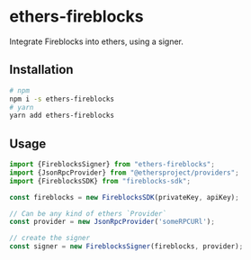 # ethers-fireblocks

Integrate Fireblocks into ethers, using a signer. 

## Installation

```bash
# npm
npm i -s ethers-fireblocks
# yarn
yarn add ethers-fireblocks
```

## Usage

```ts
import {FireblocksSigner} from "ethers-fireblocks";
import {JsonRpcProvider} from "@ethersproject/providers";
import {FireblocksSDK} from "fireblocks-sdk";

const fireblocks = new FireblocksSDK(privateKey, apiKey);

// Can be any kind of ethers `Provider`
const provider = new JsonRpcProvider('someRPCURl');

// create the signer
const signer = new FireblocksSigner(fireblocks, provider);
```
